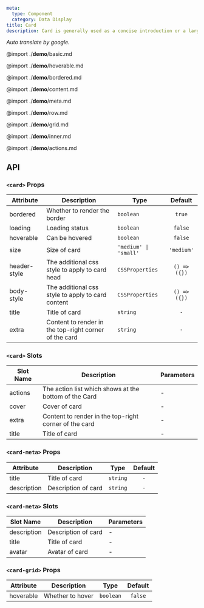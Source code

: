 ```yaml
meta:
  type: Component
  category: Data Display
title: Card
description: Card is generally used as a concise introduction or a large plate and entrance of information.
```

_Auto translate by google._

@import ./**demo**/basic.md

@import ./**demo**/hoverable.md

@import ./**demo**/bordered.md

@import ./**demo**/content.md

@import ./**demo**/meta.md

@import ./**demo**/row.md

@import ./**demo**/grid.md

@import ./**demo**/inner.md

@import ./**demo**/actions.md

## API

### `<card>` Props

| Attribute    | Description                                           | Type                  |   Default    |
| ------------ | ----------------------------------------------------- | --------------------- | :----------: |
| bordered     | Whether to render the border                          | `boolean`             |    `true`    |
| loading      | Loading status                                        | `boolean`             |   `false`    |
| hoverable    | Can be hovered                                        | `boolean`             |   `false`    |
| size         | Size of card                                          | `'medium' \| 'small'` |  `'medium'`  |
| header-style | The additional css style to apply to card head        | `CSSProperties`       | `() => ({})` |
| body-style   | The additional css style to apply to card content     | `CSSProperties`       | `() => ({})` |
| title        | Title of card                                         | `string`              |     `-`      |
| extra        | Content to render in the top-right corner of the card | `string`              |     `-`      |

### `<card>` Slots

| Slot Name | Description                                           | Parameters |
| --------- | ----------------------------------------------------- | ---------- |
| actions   | The action list which shows at the bottom of the Card | -          |
| cover     | Cover of card                                         | -          |
| extra     | Content to render in the top-right corner of the card | -          |
| title     | Title of card                                         | -          |

### `<card-meta>` Props

| Attribute   | Description         | Type     | Default |
| ----------- | ------------------- | -------- | :-----: |
| title       | Title of card       | `string` |   `-`   |
| description | Description of card | `string` |   `-`   |

### `<card-meta>` Slots

| Slot Name   | Description         | Parameters |
| ----------- | ------------------- | ---------- |
| description | Description of card | -          |
| title       | Title of card       | -          |
| avatar      | Avatar of card      | -          |

### `<card-grid>` Props

| Attribute | Description      | Type      | Default |
| --------- | ---------------- | --------- | :-----: |
| hoverable | Whether to hover | `boolean` | `false` |
